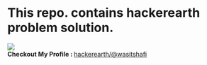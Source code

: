 <h1><b>This repo. contains hackerearth problem solution.</b></h1>

<a href = "https://www.hackerearth.com/@wasitshafi" title = "Checkout wasit on hackerearth" target="_blank"><img src="https://encrypted-tbn0.gstatic.com/images?q=tbn%3AANd9GcSERtbDU_8_7pZKnIKclRLzKa3Q-e-wHRH8QiiG1wVg0qsiIriX"/></a><br/><b>Checkout My Profile : </b><a href = "https://www.hackerearth.com/@wasitshafi" target = "_blank" title = "wasitshafi">hackerearth/@wasitshafi</a>
